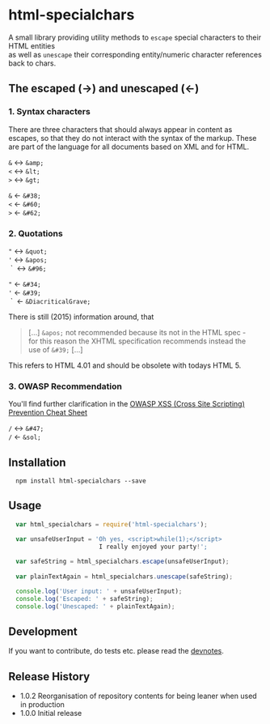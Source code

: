 # html-specialchars
A small library providing utility methods to `escape` special characters
to their HTML entities  
as well as `unescape` their corresponding entity/numeric character 
references back to chars.

## The escaped (&#8594;) and unescaped (&#8592;)

### 1. Syntax characters
There are three characters that should always appear in content as escapes, 
so that they do not interact with the syntax of the markup. These are part 
of the language for all documents based on XML and for HTML.

`&` &#8596; `&amp;`  
`<` &#8596; `&lt;`  
`>` &#8596; `&gt;`  

`&` &#8592; `&#38;`  
`<` &#8592; `&#60;`  
`>` &#8592; `&#62;`  


### 2. Quotations 
`"` &#8596; `&quot;`  
`'` &#8596; `&apos;`  
&nbsp;\`&nbsp; &#8596; `&#96;`  

`"` &#8592; `&#34;`  
`'` &#8592; `&#39;`  
&nbsp;\`&nbsp; &#8592; `&DiacriticalGrave;`  

There is still (2015) information around, that 
> [...] `&apos;` not recommended because its not in the HTML spec -  
> for this reason the XHTML specification recommends instead the  
> use of `&#39;` [...]

This refers to HTML 4.01 and should be obsolete with todays HTML 5.


### 3. OWASP Recommendation
You'll find further clarification in the [OWASP XSS (Cross Site Scripting) Prevention Cheat Sheet](https://www.owasp.org/index.php/XSS_%28Cross_Site_Scripting%29_Prevention_Cheat_Sheet#RULE_.231_-_HTML_Escape_Before_Inserting_Untrusted_Data_into_HTML_Element_Content)

`/` &#8596; `&#47;`  
`/` &#8592; `&sol;`  


## Installation
```shell
  npm install html-specialchars --save
```


## Usage
```javascript
  var html_specialchars = require('html-specialchars');

  var unsafeUserInput = 'Oh yes, <script>while(1);</script> 
                         I really enjoyed your party!';
  
  var safeString = html_specialchars.escape(unsafeUserInput);
  
  var plainTextAgain = html_specialchars.unescape(safeString);

  console.log('User input: ' + unsafeUserInput);
  console.log('Escaped: ' + safeString);
  console.log('Unescaped: ' + plainTextAgain);
```

## Development
If you want to contribute, do tests etc. please 
read the [devnotes](https://github.com/devsparks/html-specialchars/blob/master/devnotes.md).


## Release History
* 1.0.2 Reorganisation of repository contents for being leaner when used in production 
* 1.0.0 Initial release
